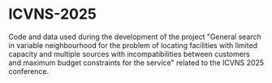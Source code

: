# ICVNS-2025
Code and data used during the development of the project "General search in variable neighbourhood for the problem of locating facilities with limited capacity and multiple sources with incompatibilities between customers and maximum budget constraints for the service" related to the ICVNS 2025 conference.
